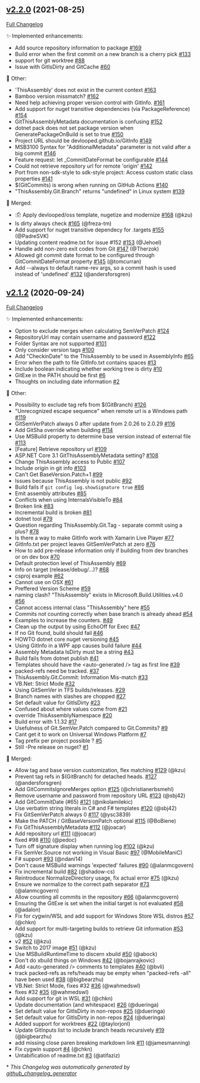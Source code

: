 

## [v2.2.0](https://github.com/devlooped/GitInfo/tree/v2.2.0) (2021-08-25)

[Full Changelog](https://github.com/devlooped/GitInfo/compare/v2.1.2...v2.2.0)

:sparkles: Implemented enhancements:

- Add source repository information to package [\#169](https://github.com/devlooped/GitInfo/issues/169)
- Build error when the first commit on a new branch is a cherry pick [\#133](https://github.com/devlooped/GitInfo/issues/133)
- support for git worktree [\#88](https://github.com/devlooped/GitInfo/issues/88)
- Issue with GitIsDirty and GitCache [\#60](https://github.com/devlooped/GitInfo/issues/60)

:hammer: Other:

- 'ThisAssembly' does not exist in the current context [\#163](https://github.com/devlooped/GitInfo/issues/163)
- Bamboo version missmatch? [\#162](https://github.com/devlooped/GitInfo/issues/162)
- Need help achieving proper version control with GitInfo. [\#161](https://github.com/devlooped/GitInfo/issues/161)
- Add support for nuget transitive dependencies \(via PackageReference\) [\#154](https://github.com/devlooped/GitInfo/issues/154)
- GitThisAssemblyMetadata documentation is confusing [\#152](https://github.com/devlooped/GitInfo/issues/152)
- dotnet pack does not set package version when GeneratePackageOnBuild is set to true [\#150](https://github.com/devlooped/GitInfo/issues/150)
- Project URL should be devlooped.github.io/GitInfo [\#149](https://github.com/devlooped/GitInfo/issues/149)
- MSB3100	Syntax for "AdditionalMetadata" parameter is not valid after a big commit [\#146](https://github.com/devlooped/GitInfo/issues/146)
- Feature request: let \_CommitDateFormat be configurable [\#144](https://github.com/devlooped/GitInfo/issues/144)
- Could not retrieve repository url for remote 'origin' [\#142](https://github.com/devlooped/GitInfo/issues/142)
- Port from non-sdk-style to sdk-style project: Access custom static class properties [\#141](https://github.com/devlooped/GitInfo/issues/141)
- $\(GitCommits\) is wrong when running on GitHub Actions [\#140](https://github.com/devlooped/GitInfo/issues/140)
- "ThisAssembly.Git.Branch" returns "undefined" in Linux system [\#139](https://github.com/devlooped/GitInfo/issues/139)

:twisted_rightwards_arrows: Merged:

- 🖆 Apply devlooped/oss template, nugetize and modernize [\#168](https://github.com/devlooped/GitInfo/pull/168) (@kzu)
- Is dirty always check [\#165](https://github.com/devlooped/GitInfo/pull/165) (@freza-tm)
- Add support for nuget transitive dependecy for .targets [\#155](https://github.com/devlooped/GitInfo/pull/155) (@PadreSVK)
- Updating content readme.txt for issue \#152 [\#153](https://github.com/devlooped/GitInfo/pull/153) (@Jehoel)
- Handle add non-zero exit codes from Git [\#147](https://github.com/devlooped/GitInfo/pull/147) (@Therzok)
- Allowed git commit date format to be configured through GitCommitDateFormat property [\#145](https://github.com/devlooped/GitInfo/pull/145) (@tomcurran)
- Add --always to default name-rev args, so a commit hash is used instead of 'undefined' [\#132](https://github.com/devlooped/GitInfo/pull/132) (@andersforsgren)

## [v2.1.2](https://github.com/devlooped/GitInfo/tree/v2.1.2) (2020-09-24)

[Full Changelog](https://github.com/devlooped/GitInfo/compare/89d9e9d5e61e983f507cd1fd2133ee23dd3b6af2...v2.1.2)

:sparkles: Implemented enhancements:

- Option to exclude merges when calculating SemVerPatch [\#124](https://github.com/devlooped/GitInfo/issues/124)
- RepositoryUrl may contain username and password [\#122](https://github.com/devlooped/GitInfo/issues/122)
- Folder Syntax are not supported [\#101](https://github.com/devlooped/GitInfo/issues/101)
- Only consider version tags [\#100](https://github.com/devlooped/GitInfo/issues/100)
- Add "CheckinDate" to the ThisAssembly to be used in AssemblyInfo [\#65](https://github.com/devlooped/GitInfo/issues/65)
- Error when the path to file GitInfo.txt contains spaces [\#13](https://github.com/devlooped/GitInfo/issues/13)
- Include boolean indicating whether working tree is dirty [\#10](https://github.com/devlooped/GitInfo/issues/10)
- GitExe in the PATH should be first [\#6](https://github.com/devlooped/GitInfo/issues/6)
- Thoughts on including date information [\#2](https://github.com/devlooped/GitInfo/issues/2)

:hammer: Other:

- Possibility to exclude tag refs from $\(GitBranch\) [\#126](https://github.com/devlooped/GitInfo/issues/126)
- "Unrecognized escape sequence" when remote url is a Windows path [\#119](https://github.com/devlooped/GitInfo/issues/119)
- GitSemVerPatch always 0 after update from 2.0.26 to 2.0.29 [\#116](https://github.com/devlooped/GitInfo/issues/116)
- Add GitSha override when building [\#114](https://github.com/devlooped/GitInfo/issues/114)
- Use MSBuild property to determine base version instead of external file [\#113](https://github.com/devlooped/GitInfo/issues/113)
- \[Feature\] Retrieve repository url [\#109](https://github.com/devlooped/GitInfo/issues/109)
- ASP.NET Core 3.1 GitThisAssemblyMetadata setting? [\#108](https://github.com/devlooped/GitInfo/issues/108)
- Change ThisAssembly access to Public [\#107](https://github.com/devlooped/GitInfo/issues/107)
- Include origin in git info [\#103](https://github.com/devlooped/GitInfo/issues/103)
- Can't Get BaseVersion.Patch+1 [\#99](https://github.com/devlooped/GitInfo/issues/99)
- Issues because ThisAssembly is not public [\#92](https://github.com/devlooped/GitInfo/issues/92)
- Build fails if `git config log.showSignature true` [\#86](https://github.com/devlooped/GitInfo/issues/86)
- Emit assembly attributes [\#85](https://github.com/devlooped/GitInfo/issues/85)
- Conflicts when using InternalsVisibleTo [\#84](https://github.com/devlooped/GitInfo/issues/84)
- Broken link [\#83](https://github.com/devlooped/GitInfo/issues/83)
- Incremental build is broken [\#81](https://github.com/devlooped/GitInfo/issues/81)
- dotnet tool [\#79](https://github.com/devlooped/GitInfo/issues/79)
- Question regarding ThisAssembly.Git.Tag - separate commit using a plus? [\#78](https://github.com/devlooped/GitInfo/issues/78)
- Is there a way to make GitInfo work with Xamarin Live Player [\#77](https://github.com/devlooped/GitInfo/issues/77)
- GitInfo.txt per project leaves GitSemVerPatch at zero [\#76](https://github.com/devlooped/GitInfo/issues/76)
- How to add pre-release information only if building from dev branches or on dev box [\#70](https://github.com/devlooped/GitInfo/issues/70)
- Default protection level of ThisAssembly [\#69](https://github.com/devlooped/GitInfo/issues/69)
- Info on target \(release/debug/...\)? [\#68](https://github.com/devlooped/GitInfo/issues/68)
- csproj example [\#62](https://github.com/devlooped/GitInfo/issues/62)
- Cannot use on OSX [\#61](https://github.com/devlooped/GitInfo/issues/61)
- Preffered Version Scheme [\#59](https://github.com/devlooped/GitInfo/issues/59)
- naming clash? "ThisAssembly" exists in Microsoft.Build.Utilities.v4.0 [\#56](https://github.com/devlooped/GitInfo/issues/56)
- Cannot access internal class "ThisAssembly" here [\#55](https://github.com/devlooped/GitInfo/issues/55)
- Commits not counting correctly when base branch is already ahead [\#54](https://github.com/devlooped/GitInfo/issues/54)
- Examples to increase the counters. [\#49](https://github.com/devlooped/GitInfo/issues/49)
- Clean up the output by using EchoOff for Exec [\#47](https://github.com/devlooped/GitInfo/issues/47)
- If no Git found, build should fail [\#46](https://github.com/devlooped/GitInfo/issues/46)
- HOWTO dotnet core nuget versioning [\#45](https://github.com/devlooped/GitInfo/issues/45)
- Using GitInfo in a WPF app causes build failure [\#44](https://github.com/devlooped/GitInfo/issues/44)
- Assembly Metadata IsDirty must be a string [\#43](https://github.com/devlooped/GitInfo/issues/43)
- Build fails from dotnet publish [\#41](https://github.com/devlooped/GitInfo/issues/41)
- Templates should have the \<auto-generated /\> tag as first line [\#39](https://github.com/devlooped/GitInfo/issues/39)
- packed-refs need be tracked. [\#37](https://github.com/devlooped/GitInfo/issues/37)
- ThisAssembly.Git.Commit: Information Mis-match [\#33](https://github.com/devlooped/GitInfo/issues/33)
- VB.Net: Strict Mode [\#32](https://github.com/devlooped/GitInfo/issues/32)
- Using GitSemVer in TFS builds/releases. [\#29](https://github.com/devlooped/GitInfo/issues/29)
- Branch names with slashes are chopped [\#27](https://github.com/devlooped/GitInfo/issues/27)
- Set default value for GitIsDirty [\#23](https://github.com/devlooped/GitInfo/issues/23)
- Confused about where values come from [\#21](https://github.com/devlooped/GitInfo/issues/21)
- override ThisAssemblyNamespace [\#20](https://github.com/devlooped/GitInfo/issues/20)
- Build error with 1.1.32 [\#17](https://github.com/devlooped/GitInfo/issues/17)
- Usefulness of Git.SemVer.Patch compared to Git.Commits? [\#9](https://github.com/devlooped/GitInfo/issues/9)
- Cant get it to work on Universal Windows Platform [\#7](https://github.com/devlooped/GitInfo/issues/7)
- Tag prefix per project possible ? [\#5](https://github.com/devlooped/GitInfo/issues/5)
- Still -Pre release on nuget? [\#1](https://github.com/devlooped/GitInfo/issues/1)

:twisted_rightwards_arrows: Merged:

- Allow tag and base version customization, flex matching [\#129](https://github.com/devlooped/GitInfo/pull/129) (@kzu)
- Prevent tag refs in $\(GitBranch\) for detached heads. [\#127](https://github.com/devlooped/GitInfo/pull/127) (@andersforsgren)
- Add GitCommitsIgnoreMerges option [\#125](https://github.com/devlooped/GitInfo/pull/125) (@christianerbsmehl)
- Remove username and password from repository URL [\#123](https://github.com/devlooped/GitInfo/pull/123) (@sbj42)
- Add GitCommitDate \(\#65\) [\#121](https://github.com/devlooped/GitInfo/pull/121) (@nikolamilekic)
- Use verbatim string literals in C\# and F\# templates [\#120](https://github.com/devlooped/GitInfo/pull/120) (@sbj42)
- Fix GitSemVerPatch always 0 [\#117](https://github.com/devlooped/GitInfo/pull/117) (@ysc3839)
- Make the PATCH / GitBaseVersionPatch optional [\#115](https://github.com/devlooped/GitInfo/pull/115) (@BoBiene)
- Fix GitThisAssemblyMetadata [\#112](https://github.com/devlooped/GitInfo/pull/112) (@joacar)
- Add repository url [\#111](https://github.com/devlooped/GitInfo/pull/111) (@joacar)
- fixed \#98 [\#110](https://github.com/devlooped/GitInfo/pull/110) (@pedoc)
- Turn off signature display when running log [\#102](https://github.com/devlooped/GitInfo/pull/102) (@kzu)
- Fix SemVer.Source not working in Visual Basic [\#97](https://github.com/devlooped/GitInfo/pull/97) (@MobileManiC)
- F\# support [\#93](https://github.com/devlooped/GitInfo/pull/93) (@ndani14)
- Don't cause MSBuild warnings 'expected' failures [\#90](https://github.com/devlooped/GitInfo/pull/90) (@alanmcgovern)
- Fix incremental build [\#82](https://github.com/devlooped/GitInfo/pull/82) (@shadow-cs)
- Reintroduce NormalizeDirectory usage, fix actual error [\#75](https://github.com/devlooped/GitInfo/pull/75) (@kzu)
- Ensure we normalize to the correct path separator [\#73](https://github.com/devlooped/GitInfo/pull/73) (@alanmcgovern)
- Allow counting all commits in the repository [\#66](https://github.com/devlooped/GitInfo/pull/66) (@alanmcgovern)
- Ensuring the GitExe is set when the initial target is not evaluated [\#58](https://github.com/devlooped/GitInfo/pull/58) (@adalon)
- Fix for cygwin/WSL and add support for Windows Store WSL distros [\#57](https://github.com/devlooped/GitInfo/pull/57) (@chkn)
- Add support for multi-targeting builds to retrieve Git information [\#53](https://github.com/devlooped/GitInfo/pull/53) (@kzu)
- v2 [\#52](https://github.com/devlooped/GitInfo/pull/52) (@kzu)
- Switch to 2017 image [\#51](https://github.com/devlooped/GitInfo/pull/51) (@kzu)
- Use MSBuildRuntimeTime to discern xbuild [\#50](https://github.com/devlooped/GitInfo/pull/50) (@abock)
- Don't do xbuild things on Windows [\#42](https://github.com/devlooped/GitInfo/pull/42) (@bojanrajkovic)
- Add \<auto-generated /\> comments to templates [\#40](https://github.com/devlooped/GitInfo/pull/40) (@bvli)
- track packed-refs as refs/heads may be empty when "packed-refs -all" have been used [\#38](https://github.com/devlooped/GitInfo/pull/38) (@bigbearzhu)
- VB.Net: Strict Mode, fixes \#32 [\#36](https://github.com/devlooped/GitInfo/pull/36) (@wahmedswl)
- fixes \#32 [\#35](https://github.com/devlooped/GitInfo/pull/35) (@wahmedswl)
- Add support for git in WSL [\#31](https://github.com/devlooped/GitInfo/pull/31) (@chkn)
- Update documentation \(and whitespace\) [\#26](https://github.com/devlooped/GitInfo/pull/26) (@dueringa)
- Set default value for GitIsDirty in non-repos [\#25](https://github.com/devlooped/GitInfo/pull/25) (@dueringa)
- Set default value for GitIsDirty in non-repos [\#24](https://github.com/devlooped/GitInfo/pull/24) (@dueringa)
- Added support for worktrees [\#22](https://github.com/devlooped/GitInfo/pull/22) (@taylorjonl)
- Update GitInputs list to include branch heads recursively [\#19](https://github.com/devlooped/GitInfo/pull/19) (@bigbearzhu)
- add missing close paren breaking markdown link [\#11](https://github.com/devlooped/GitInfo/pull/11) (@jamesmanning)
- Fix cygwin support [\#4](https://github.com/devlooped/GitInfo/pull/4) (@chkn)
- Untabification of readme.txt [\#3](https://github.com/devlooped/GitInfo/pull/3) (@atifaziz)



\* *This Changelog was automatically generated by [github_changelog_generator](https://github.com/github-changelog-generator/github-changelog-generator)*
